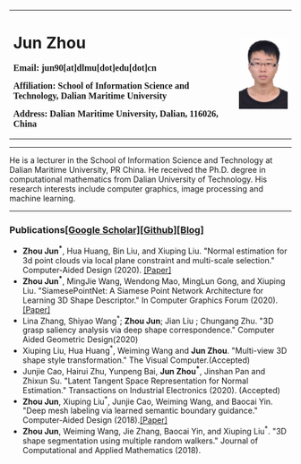 <table border="0">
  <tr>
    <td width="80%">
      <h1>Jun Zhou</h1>
      <p><b>
        <font size="3" face="Verdana">
          Email: jun90[at]dlmu[dot]edu[dot]cn
        </font>
      </b></p>
      <p><b>
        <font size="3" face="Verdana">
          Affiliation: School of Information Science and Technology, Dalian Maritime University
        </font>
      </b></p>
      <p><b>
        <font size="3" face="Verdana">
          Address: Dalian Maritime University, Dalian, 116026, China
        </font>
      </b></p>
    </td>
    <td width="20%">
      <img src="./photo1.jpg" width="100%">
    </td>
  </tr>
</table>

---

He is a lecturer in the School of Information Science and Technology at Dalian Maritime University, PR China. He  received the Ph.D. degree in computational mathematics from Dalian University of Technology. His research interests include computer graphics, image processing and machine learning.

---

### Publications[[Google Scholar]](https://scholar.google.com/citations?user=R1BlW14AAAAJ&hl=en)[[Github]](https://github.com/ABc90)[[Blog]](/_posts/readinglist)

* **Zhou Jun<sup>*</sup>**, Hua Huang, Bin Liu, and Xiuping Liu. "Normal estimation for 3d point clouds via local plane constraint and multi-scale selection." Computer-Aided Design (2020). [[Paper]](https://arxiv.org/pdf/1910.08537.pdf)
* **Zhou Jun<sup>*</sup>**, MingJie Wang, Wendong Mao, MingLun Gong, and Xiuping Liu. "SiamesePointNet: A Siamese Point Network Architecture for Learning 3D Shape Descriptor." In Computer Graphics Forum (2020). [[Paper]](https://onlinelibrary.wiley.com/doi/abs/10.1111/cgf.13804)
* Lina Zhang, Shiyao Wang<sup>*</sup>; **Zhou Jun**; Jian Liu ; Chungang Zhu. "3D grasp saliency analysis via deep shape correspondence." Computer Aided Geometric Design(2020)
* Xiuping Liu, Hua Huang<sup>*</sup>, Weiming Wang and **Jun Zhou**. "Multi-view 3D shape style transformation." The Visual Computer.(Accepted)
* Junjie Cao, Hairui Zhu, Yunpeng Bai, **Jun Zhou<sup>*</sup>**, Jinshan Pan and Zhixun Su. "Latent Tangent Space Representation for Normal Estimation." Transactions on Industrial Electronics (2020). (Accepted)
* **Zhou Jun**, Xiuping Liu<sup>*</sup>, Junjie Cao, Weiming Wang, and Baocai Yin. "Deep mesh labeling via learned semantic boundary guidance." Computer-Aided Design (2018).[[Paper]](https://www.sciencedirect.com/science/article/abs/pii/S001044851830054X)
* **Zhou Jun**, Weiming Wang, Jie Zhang, Baocai Yin, and Xiuping Liu<sup>*</sup>. "3D shape segmentation using multiple random walkers." Journal of Computational and Applied Mathematics (2018).

